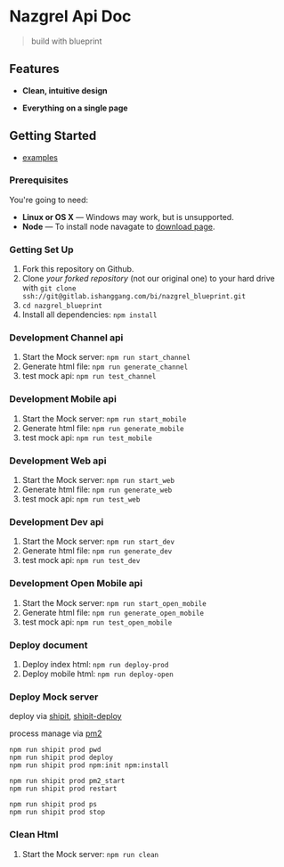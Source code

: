 Nazgrel Api Doc
========
> build with blueprint

Features
------------

* **Clean, intuitive design**

* **Everything on a single page**

Getting Started
------------------------------

- [examples](https://github.com/apiaryio/api-blueprint/tree/master/examples)

### Prerequisites

You're going to need:

 - **Linux or OS X** — Windows may work, but is unsupported.
 - **Node** — To install node navagate to [download page](https://nodejs.org/zh-cn/download/).

### Getting Set Up

 1. Fork this repository on Github.
 2. Clone *your forked repository* (not our original one) to your hard drive with `git clone ssh://git@gitlab.ishanggang.com/bi/nazgrel_blueprint.git`
 3. `cd nazgrel_blueprint`
 4. Install all dependencies: `npm install`

### Development Channel api

 1. Start the Mock server: `npm run start_channel`
 2. Generate html file: `npm run generate_channel`
 3. test mock api: `npm run test_channel`

### Development Mobile api

 1. Start the Mock server: `npm run start_mobile`
 2. Generate html file: `npm run generate_mobile`
 3. test mock api: `npm run test_mobile`

### Development Web api

 1. Start the Mock server: `npm run start_web`
 2. Generate html file: `npm run generate_web`
 3. test mock api: `npm run test_web`

### Development Dev api

 1. Start the Mock server: `npm run start_dev`
 2. Generate html file: `npm run generate_dev`
 3. test mock api: `npm run test_dev`

### Development Open Mobile api

 1. Start the Mock server: `npm run start_open_mobile`
 2. Generate html file: `npm run generate_open_mobile`
 3. test mock api: `npm run test_open_mobile`

### Deploy document

 1. Deploy index html: `npm run deploy-prod`
 2. Deploy mobile html: `npm run deploy-open`

### Deploy Mock server

deploy via [shipit](https://github.com/shipitjs/shipit), [shipit-deploy](https://github.com/shipitjs/shipit-deploy)

process manage via [pm2](https://github.com/Unitech/pm2)

```shell
npm run shipit prod pwd
npm run shipit prod deploy
npm run shipit prod npm:init npm:install

npm run shipit prod pm2_start
npm run shipit prod restart

npm run shipit prod ps
npm run shipit prod stop
```

### Clean Html

1. Start the Mock server: `npm run clean`
